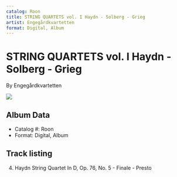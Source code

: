 ```yaml
---
catalog: Roon
title: STRING QUARTETS vol. I Haydn - Solberg - Grieg
artist: Engegårdkvartetten
format: Digital, Album
---
```


# STRING QUARTETS vol. I Haydn - Solberg - Grieg

By Engegårdkvartetten

![](../../assets/albumcovers/Engegårdkvartetten-STRING_QUARTETS_vol_I_Haydn_-_Solberg_-_Grieg.png)

## Album Data

- Catalog #: Roon
- Format: Digital, Album


## Track listing


4. Haydn String Quartet In D, Op. 76, No. 5 - Finale - Presto

